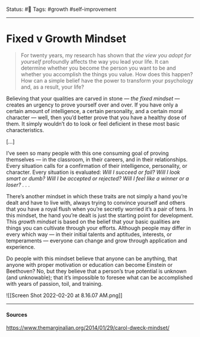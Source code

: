 Status: #🌱
Tags: #growth #self-improvement  
***
# Fixed v Growth Mindset
> For twenty years, my research has shown that _the view you adopt for yourself_ profoundly affects the way you lead your life. It can determine whether you become the person you want to be and whether you accomplish the things you value. How does this happen? How can a simple belief have the power to transform your psychology and, as a result, your life?

Believing that your qualities are carved in stone — _the fixed mindset_ — creates an urgency to prove yourself over and over. If you have only a certain amount of intelligence, a certain personality, and a certain moral character — well, then you’d better prove that you have a healthy dose of them. It simply wouldn’t do to look or feel deficient in these most basic characteristics.

[…]

I’ve seen so many people with this one consuming goal of proving themselves — in the classroom, in their careers, and in their relationships. Every situation calls for a confirmation of their intelligence, personality, or character. Every situation is evaluated: _Will I succeed or fail? Will I look smart or dumb? Will I be accepted or rejected? Will I feel like a winner or a loser? . . ._

There’s another mindset in which these traits are not simply a hand you’re dealt and have to live with, always trying to convince yourself and others that you have a royal flush when you’re secretly worried it’s a pair of tens. In this mindset, the hand you’re dealt is just the starting point for development. This _growth mindset_ is based on the belief that your basic qualities are things you can cultivate through your efforts. Although people may differ in every which way — in their initial talents and aptitudes, interests, or temperaments — everyone can change and grow through application and experience.

Do people with this mindset believe that anyone can be anything, that anyone with proper motivation or education can become Einstein or Beethoven? No, but they believe that a person’s true potential is unknown (and unknowable); that it’s impossible to foresee what can be accomplished with years of passion, toil, and training.

![[Screen Shot 2022-02-20 at 8.16.07 AM.png]]
***
#### Sources
https://www.themarginalian.org/2014/01/29/carol-dweck-mindset/